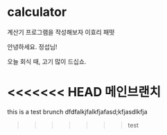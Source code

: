 # calculator

계산기 프로그램을 작성해보자
이효리 패떳

안녕하세요. 정섭님! 

오늘 회식 때, 고기 많이 드십쇼.

<<<<<<< HEAD
메인브랜치
=======

this is a test brunch
dfdfalkjfalkfjafasd;kfjasdlkfja
>>>>>>> test
